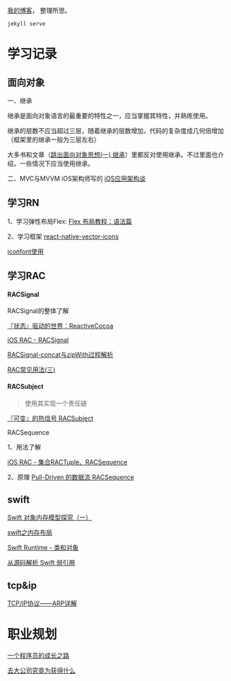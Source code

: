 [我的博客](https://awanglilong.github.io/)，
整理所思。

```
jekyll serve

```

# 学习记录

## 面向对象
一、继承

继承是面向对象语言的最重要的特性之一，应当掌握其特性，并熟练使用。

继承的层数不应当超过三层，随着继承的层数增加，代码的复杂度成几何倍增加（框架里的继承一般为三层左右）

大多书和文章（[跳出面向对象思想(一) 继承](https://casatwy.com/tiao-chu-mian-xiang-dui-xiang-si-xiang-yi-ji-cheng.html)）里都反对使用继承。不过里面也介绍，一些情况下应当使用继承。

二、MVC与MVVM
iOS架构师写的 [iOS应用架构谈](https://casatwy.com/iosying-yong-jia-gou-tan-kai-pian.html)


## 学习RN

1、学习弹性布局Flex: [Flex 布局教程：语法篇](http://www.ruanyifeng.com/blog/2015/07/flex-grammar.html)

2、学习框架 [react-native-vector-icons](https://github.com/oblador/react-native-vector-icons) 

 [iconfont使用](https://www.jianshu.com/p/332198bf46a7)


## 学习RAC

#### RACSignal
RACSignal的整体了解

[『状态』驱动的世界：ReactiveCocoa](https://github.com/draveness/analyze/blob/master/contents/ReactiveObjC/RACSignal.md)

[iOS RAC - RACSignal](https://www.jianshu.com/p/35a28cf0a22f)

[RACSignal-concat与zipWith过程解析](https://chipengliu.github.io/2019/01/13/RACSignal-concat-zipWith/)

[RAC常见用法(三)](https://www.jianshu.com/p/715b7235da1d)

#### RACSubject

>使用其实现一个责任链

[『可变』的热信号 RACSubject](https://github.com/draveness/analyze/blob/master/contents/ReactiveObjC/RACSubject.md)


RACSequence

1、用法了解

[iOS RAC - 集合RACTuple、RACSequence](https://www.jianshu.com/p/a57060bf6158)

2、原理
[Pull-Driven 的数据流 RACSequence](https://github.com/draveness/analyze/blob/master/contents/ReactiveObjC/RACSequence.md)




## swift

[Swift 对象内存模型探究（一）](https://mp.weixin.qq.com/s/zIkB9KnAt1YPWGOOwyqY3Q)

[swift之内存布局](https://www.jianshu.com/p/d341974404a7)

[Swift Runtime - 类和对象](https://www.jianshu.com/p/6ae6754923b4)

[从源码解析 Swift 弱引用](https://zhuanlan.zhihu.com/p/58179258)

## tcp&ip

[TCP/IP协议——ARP详解](_posts/tcp&ip/TCPIP协议——ARP详解.md)



# 职业规划
[一个程序员的成长之路](https://github.com/awanglilong/awanglilong.github.io/issues/1)

[去大公司究竟为获得什么](https://github.com/awanglilong/awanglilong.github.io/issues/2)
